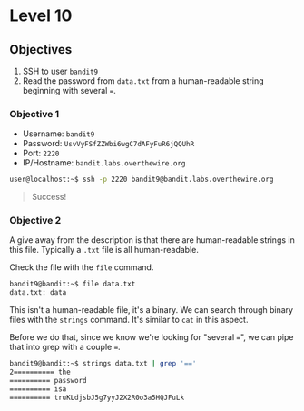# Level 10

## Objectives

1. SSH to user `bandit9`
2. Read the password from `data.txt` from a human-readable string beginning with several `=`.

### Objective 1

* Username: `bandit9`
* Password: `UsvVyFSfZZWbi6wgC7dAFyFuR6jQQUhR`
* Port: `2220`  
* IP/Hostname: `bandit.labs.overthewire.org`

```sh
user@localhost:~$ ssh -p 2220 bandit9@bandit.labs.overthewire.org
```

> Success!

### Objective 2

A give away from the description is that there are human-readable strings in this file. Typically a `.txt` file is all human-readable. 

Check the file with the `file` command.

```sh
bandit9@bandit:~$ file data.txt 
data.txt: data
```

This isn't a human-readable file, it's a binary.  We can search through binary files with the `strings` command.  It's similar to `cat` in this aspect.

Before we do that, since we know we're looking for "several `=`", we can pipe that into grep with a couple `=`.

```sh
bandit9@bandit:~$ strings data.txt | grep '=='
2========== the
========== password
========== isa
========== truKLdjsbJ5g7yyJ2X2R0o3a5HQJFuLk
```
